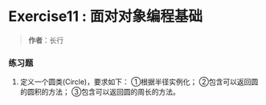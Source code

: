 # Exercise11 : 面对对象编程基础
> **作者**：长行

### 练习题
1. 定义一个圆类(Circle)，要求如下：
①根据半径实例化；
②包含可以返回圆的圆积的方法；
③包含可以返回圆的周长的方法。